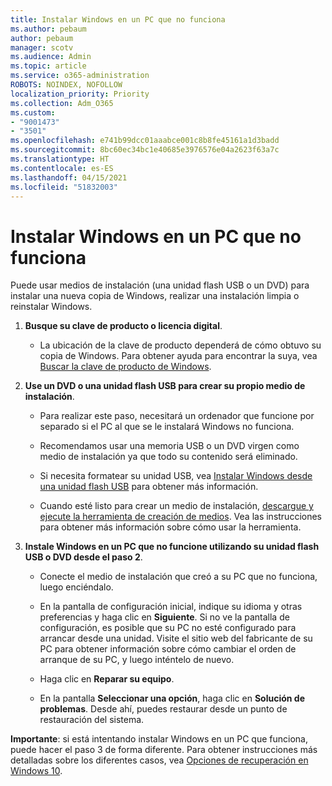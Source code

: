 ```yaml
---
title: Instalar Windows en un PC que no funciona
ms.author: pebaum
author: pebaum
manager: scotv
ms.audience: Admin
ms.topic: article
ms.service: o365-administration
ROBOTS: NOINDEX, NOFOLLOW
localization_priority: Priority
ms.collection: Adm_O365
ms.custom:
- "9001473"
- "3501"
ms.openlocfilehash: e741b99dcc01aaabce001c8b8fe45161a1d3badd
ms.sourcegitcommit: 8bc60ec34bc1e40685e3976576e04a2623f63a7c
ms.translationtype: HT
ms.contentlocale: es-ES
ms.lasthandoff: 04/15/2021
ms.locfileid: "51832003"
---
```

# <a name="install-windows-on-a-nonfunctional-pc"></a>Instalar Windows en un PC que no funciona

Puede usar medios de instalación (una unidad flash USB o un DVD) para instalar una nueva copia de Windows, realizar una instalación limpia o reinstalar Windows.

1. **Busque su clave de producto o licencia digital**.

    - La ubicación de la clave de producto dependerá de cómo obtuvo su copia de Windows. Para obtener ayuda para encontrar la suya, vea [Buscar la clave de producto de Windows](https://support.microsoft.com/help/10749/windows-10-find-product-key). 

2. **Use un DVD o una unidad flash USB para crear su propio medio de instalación**.

    - Para realizar este paso, necesitará un ordenador que funcione por separado si el PC al que se le instalará Windows no funciona.

    - Recomendamos usar una memoria USB o un DVD virgen como medio de instalación ya que todo su contenido será eliminado.

    - Si necesita formatear su unidad USB, vea [Instalar Windows desde una unidad flash USB](https://docs.microsoft.com/windows-hardware/manufacture/desktop/install-windows-from-a-usb-flash-drive) para obtener más información.

    - Cuando esté listo para crear un medio de instalación, [descargue y ejecute la herramienta de creación de medios](https://www.microsoft.com/software-download/windows10).  Vea las instrucciones para obtener más información sobre cómo usar la herramienta.

3. **Instale Windows en un PC que no funcione utilizando su unidad flash USB o DVD desde el paso 2**.

    - Conecte el medio de instalación que creó a su PC que no funciona, luego enciéndalo.

    - En la pantalla de configuración inicial, indique su idioma y otras preferencias y haga clic en **Siguiente**. Si no ve la pantalla de configuración, es posible que su PC no esté configurado para arrancar desde una unidad. Visite el sitio web del fabricante de su PC para obtener información sobre cómo cambiar el orden de arranque de su PC, y luego inténtelo de nuevo.

    - Haga clic en **Reparar su equipo**.

    - En la pantalla **Seleccionar una opción**, haga clic en **Solución de problemas**. Desde ahí, puedes restaurar desde un punto de restauración del sistema.

**Importante**: si está intentando instalar Windows en un PC que funciona, puede hacer el paso 3 de forma diferente. Para obtener instrucciones más detalladas sobre los diferentes casos, vea [Opciones de recuperación en Windows 10](https://support.microsoft.com/help/12415/windows-10-recovery-options).
